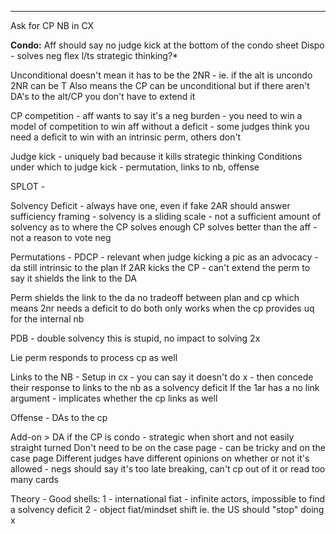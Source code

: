 

----

Ask for CP NB in CX

**Condo:**
Aff should say no judge kick at the bottom of the condo sheet
Dispo - solves neg flex
l/ts strategic thinking?*

Unconditional doesn't mean it has to be the 2NR - ie. if the alt is uncondo 2NR can be T
Also means the CP can be unconditional but if there aren't DA's to the alt/CP you don't have to extend it

CP competition - aff wants to say it's a neg burden - you need to win a model of competition to win aff without a deficit - some judges think you need a deficit to win with an intrinsic perm, others don't

Judge kick - uniquely bad because it kills strategic thinking
Conditions under which to judge kick - permutation, links to nb, offense

SPLOT - 

Solvency Deficit - 
always have one, even if fake
2AR should answer sufficiency framing - solvency is a sliding scale - not a sufficient amount of solvency as to where the CP solves enough 
CP solves better than the aff - not a reason to vote neg 

Permutations - 
PDCP - relevant when judge kicking a pic as an advocacy - da still intrinsic to the plan
If 2AR kicks the CP - can't extend the perm to say it shields the link to the DA

Perm shields the link to the da
no tradeoff between plan and cp which means 2nr needs a deficit to do both
only works when the cp provides uq for the internal nb

PDB - double solvency
this is stupid, no impact to solving 2x

Lie perm responds to process cp as well


Links to the NB -
Setup in cx - you can say it doesn't do x - then concede their response to links to the nb as a solvency deficit
If the 1ar has a no link argument - implicates whether the cp links as well

Offense - 
DAs to the cp

Add-on > DA if the CP is condo - strategic when short and not easily straight turned
Don't need to be on the case page - can be tricky and on the case page
Different judges have different opinions on whether or not it's allowed - negs should say it's too late breaking, can't cp out of it or read too many cards

Theory -
Good shells:
1 - international fiat - infinite actors, impossible to find a solvency deficit
2 - object fiat/mindset shift ie. the US should "stop" doing x



